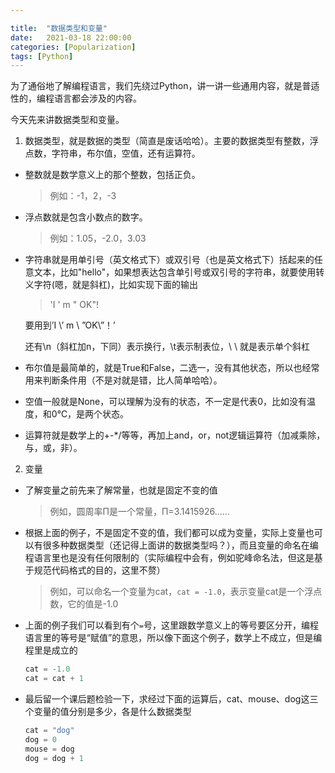 ```yaml
---

title:  "数据类型和变量"
date:   2021-03-18 22:00:00
categories: [Popularization]
tags: [Python]
---
```

为了通俗地了解编程语言，我们先绕过Python，讲一讲一些通用内容，就是普适性的，编程语言都会涉及的内容。

今天先来讲数据类型和变量。

1. 数据类型，就是数据的类型（简直是废话哈哈）。主要的数据类型有整数，浮点数，字符串，布尔值，空值，还有运算符。

- 整数就是数学意义上的那个整数，包括正负。

  > 例如：-1，2，-3

- 浮点数就是包含小数点的数字。

  > 例如：1.05，-2.0，3.03

- 字符串就是用单引号（英文格式下）或双引号（也是英文格式下）括起来的任意文本，比如"hello"，如果想表达包含单引号或双引号的字符串，就要使用转义字符(嗯，就是斜杠)，比如实现下面的输出

  > 'I \' m \" OK\"!

  要用到’I \’ m  \ ”OK\”！’

  还有\n（斜杠加n，下同）表示换行，\t表示制表位，\\ \ 就是表示单个斜杠

- 布尔值是最简单的，就是True和False，二选一，没有其他状态，所以也经常用来判断条件用（不是对就是错，比人简单哈哈）。
- 空值一般就是None，可以理解为没有的状态，不一定是代表0，比如没有温度，和0℃，是两个状态。

- 运算符就是数学上的+-*/等等，再加上and，or，not逻辑运算符（加减乘除，与，或，非）。

2. 变量

- 了解变量之前先来了解常量，也就是固定不变的值

  > 例如，圆周率Π是一个常量，Π=3.1415926……

- 根据上面的例子，不是固定不变的值，我们都可以成为变量，实际上变量也可以有很多种数据类型（还记得上面讲的数据类型吗？），而且变量的命名在编程语言里也是没有任何限制的（实际编程中会有，例如驼峰命名法，但这是基于规范代码格式的目的，这里不赘）

  > 例如，可以命名一个变量为cat，```cat = -1.0```，表示变量cat是一个浮点数，它的值是-1.0

- 上面的例子我们可以看到有个`=`号，这里跟数学意义上的等号要区分开，编程语言里的等号是“赋值”的意思，所以像下面这个例子，数学上不成立，但是编程里是成立的

  ```python
  cat = -1.0
  cat = cat + 1
  ```

- 最后留一个课后题检验一下，求经过下面的运算后，cat、mouse、dog这三个变量的值分别是多少，各是什么数据类型

  ``` python
  cat = "dog"
  dog = 0
  mouse = dog
  dog = dog + 1
  ```

  
